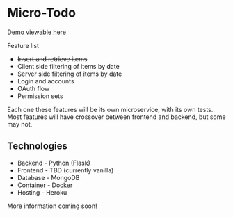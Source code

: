 # Micro-Todo

[Demo viewable here](http://quiet-sea-68676.herokuapp.com/)

Feature list

 * ~~Insert and retrieve items~~
 * Client side filtering of items by date
 * Server side filtering of items by date
 * Login and accounts
 * OAuth flow
 * Permission sets


Each one these features will be its own microservice, with its own tests. Most features will have crossover between frontend and backend, but some may not. 

## Technologies
* Backend - Python (Flask)
* Frontend - TBD (currently vanilla)
* Database - MongoDB
* Container - Docker
* Hosting - Heroku

More information coming soon!